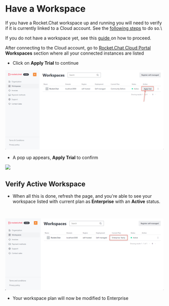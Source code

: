 # Have a Workspace

If you have a Rocket.Chat workspace up and running you will need to verify if it is currently linked to a Cloud account. See the [following steps](../../use-rocket.chat/rocket.chat-workspace-administration/connectivity-services.md) to do so.\


If you do not have a workspace yet, see this [guide ](does-not-have-a-workspace.md)on how to proceed.



After connecting to the Cloud account, go to [Rocket.Chat Cloud Portal](https://cloud.rocket.chat/home) **Workspaces** section where all your connected instances are listed

* Click on **Apply Trial** to continue

![](<../../.gitbook/assets/image (637) (1).png>)

* A pop up appears, **Apply Trial** to confirm

![](https://files.gitbook.com/v0/b/gitbook-x-prod.appspot.com/o/spaces%2F-M418Ul0aSTwf2PYsyPW%2Fuploads%2FjlypDfyInZtPEfLnXZMD%2Fimage.png?alt=media\&token=a5a25c0a-a899-4ba1-97d3-d4510dadd810)



## Verify Active Workspace

* When all this is done, refresh the page, and you're able to see your workspace listed with current plan as **Enterprise** with an **Active** status.

​

![](<../../.gitbook/assets/image (253) (1).png>)

* Your workspace plan will now be modified to Enterprise

